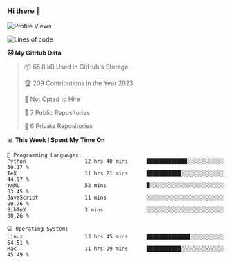 ### Hi there 👋

<!--
**huayuan4396/huayuan4396** is a ✨ _special_ ✨ repository because its `README.md` (this file) appears on your GitHub profile.

Here are some ideas to get you started:

- 🔭 I’m currently working on ...
- 🌱 I’m currently learning ...
- 👯 I’m looking to collaborate on ...
- 🤔 I’m looking for help with ...
- 💬 Ask me about ...
- 📫 How to reach me: ...
- 😄 Pronouns: ...
- ⚡ Fun fact: ...
-->

<!--START_SECTION:waka-->
![Profile Views](http://img.shields.io/badge/Profile%20Views-0-blue)

![Lines of code](https://img.shields.io/badge/From%20Hello%20World%20I%27ve%20Written-185.1%20thousand%20lines%20of%20code-blue)

**🐱 My GitHub Data** 

> 📦 65.8 kB Used in GitHub's Storage 
 > 
> 🏆 209 Contributions in the Year 2023
 > 
> 🚫 Not Opted to Hire
 > 
> 📜 7 Public Repositories 
 > 
> 🔑 6 Private Repositories 
 > 
📊 **This Week I Spent My Time On** 

```text
💬 Programming Languages: 
Python                   12 hrs 40 mins      █████████████░░░░░░░░░░░░   50.17 % 
TeX                      11 hrs 21 mins      ███████████░░░░░░░░░░░░░░   44.97 % 
YAML                     52 mins             █░░░░░░░░░░░░░░░░░░░░░░░░   03.45 % 
JavaScript               11 mins             ░░░░░░░░░░░░░░░░░░░░░░░░░   00.76 % 
BibTeX                   3 mins              ░░░░░░░░░░░░░░░░░░░░░░░░░   00.26 % 

💻 Operating System: 
Linux                    13 hrs 45 mins      ██████████████░░░░░░░░░░░   54.51 % 
Mac                      11 hrs 29 mins      ███████████░░░░░░░░░░░░░░   45.49 % 
```


<!--END_SECTION:waka-->
